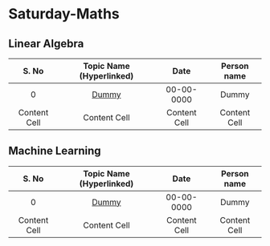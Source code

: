 # Saturday-Maths

## Linear Algebra
| S. No | Topic Name (Hyperlinked)  | Date | Person name |
| :---: | :---: | :---: | :---: | 
| 0  | [Dummy](https://github.com/cvthirumalakumar/Saturday-Maths/blob/main/Notes/LA/Dummy.pdf)  | 00-00-0000  | Dummy  |
| Content Cell  | Content Cell  | Content Cell  | Content Cell  |


## Machine Learning
| S. No | Topic Name (Hyperlinked)  | Date | Person name |
| :---: | :---: | :---: | :---: | 
| 0  | [Dummy](https://github.com/cvthirumalakumar/Saturday-Maths/blob/main/Notes/ML/Dummy.pdf)  | 00-00-0000  | Dummy  |
| Content Cell  | Content Cell  | Content Cell  | Content Cell  |

